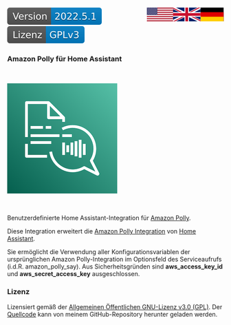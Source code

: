 <a href="INFO.md"><img src="docs/images/de.svg" valign="top" align="right"/></a>
<a href="INFO.en.md"><img src="docs/images/en.svg" valign="top" align="right"/></a>
[![Version][version-badge]][version-url]
[![License][license-badge]][my-license-url]

### Amazon Polly für Home Assistant
<br/>

[![Logo][logo]][polly-url]

<br/>

Benutzerdefinierte Home Assistant-Integration für [Amazon Polly][polly-url].

Diese Integration erweitert die [Amazon Polly Integration][hass-polly] von [Home Assistant][hass-url].

Sie ermöglicht die Verwendung aller Konfigurationsvariablen der ursprünglichen Amazon Polly-Integration im Optionsfeld des Serviceaufrufs (i.d.R. amazon_polly_say). Aus Sicherheitsgründen sind **aws_access_key_id** und **aws_secret_access_key** ausgeschlossen.

### Lizenz

Lizensiert gemäß der [Allgemeinen Öffentlichen GNU-Lizenz v3.0 (GPL)][my-license-url]. Der [Quellcode][github] kann von meinem GitHub-Repository herunter geladen werden.

[license-badge]: docs/images/lizenz.svg
[my-license-url]: LICENSE.md

[version-badge]: docs/images/version.svg
[version-url]: https://github.com/nixe64/Home-Assistant-Blueprint/releases

[logo]: docs/images/polly.png
[polly-url]:https://aws.amazon.com/polly/

[hass-url]: https://www.home-assistant.io/
[hass-polly]: https://www.home-assistant.io/integrations/amazon_polly/
[github]: https://github.com/nixe64/Home-Assistant-Blueprint